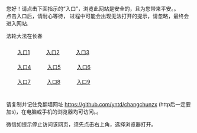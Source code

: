 您好！请点击下面指示的“入口”，浏览此网站是安全的，且为您带来平安。。 <br/>
点击入口后，请耐心等待， 过程中可能会出现无法打开的提示，请忽略，最终会进入网站. </br>

法轮大法在长春<br/>
<div style="padding:10px"><a style="margin:20px" target="_blank" href="https://d1cuhp6cxlqbq.cloudfront.net/2Qpsp?uhnkpjv" id="ccLink1" rel="nofollow">入口1</a> <a target="_blank" style="margin:20px" href="https://d3s2x7x2viwvwt.cloudfront.net/2Qpsp?eqrlovil" id="ccLink2" rel="nofollow">入口2</a> <a style="margin:20px" target="_blank" href="https://d918se44x96tf.cloudfront.net/2Qpsp?nfommbqu" id="ccLink3" rel="nofollow">入口3</a></div>

<div style="padding:10px" ><a style="margin:20px" target="_blank" href="https://d1cuhp6cxlqbq.cloudfront.net/2Qpsp?uhnkpjv" id="ccLink4" rel="nofollow">入口4</a> <a style="margin:20px" href="https://d3s2x7x2viwvwt.cloudfront.net/2Qpsp?eqrlovil" target="_blank" id="ccLink5" rel="nofollow">入口5</a> <a style="margin:20px" href="https://d918se44x96tf.cloudfront.net/2Qpsp?nfommbqu" target="_blank" id="ccLink6" rel="nofollow">入口6</a></div>

<div style="padding:10px"><a style="margin:20px" target="_blank" href="https://d1cuhp6cxlqbq.cloudfront.net/2Qpsp?uhnkpjv" id="ccLink7" rel="nofollow">入口7</a> <a style="margin:20px" href="https://d3s2x7x2viwvwt.cloudfront.net/2Qpsp?eqrlovil" target="_blank" id="ccLink8" rel="nofollow">入口8</a> <a style="margin:20px" target="_blank" href="https://d918se44x96tf.cloudfront.net/2Qpsp?nfommbqu" id="ccLink9" rel="nofollow">入口9</a></div>

<br/>



请复制并记住免翻墙网址 https://github.com/yntd/changchunzx (http后一定要加s)，在电脑或手机的浏览器均可访问。。<br/>

微信如提示停止访问该网页，须先点击右上角，选择浏览器打开。
